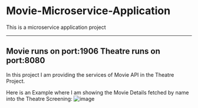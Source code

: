 # Movie-Microservice-Application
This is a microservice application project

-------------------------------
Movie runs on port:1906
                       Theatre runs on port:8080
-------------------------------

In this project I am providing the services of Movie API in the Theatre Project.

Here is an Example where I am showing the Movie Details fetched by name into the Theatre Screening:
![image](https://github.com/vipinyadav2k/Movie-MIcroservice-Application/assets/122339831/64bb4ee9-8f28-4e7f-8729-51b2535e76a9)

